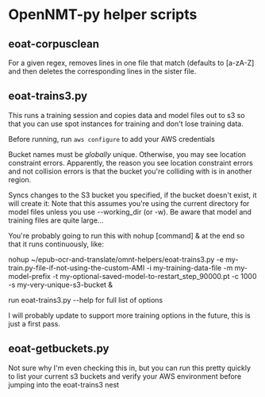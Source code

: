 # OpenNMT-py helper scripts

## eoat-corpusclean

For a given regex, removes lines in one file that match (defaults to [a-zA-Z] and then deletes the corresponding lines in the sister file.

## eoat-trains3.py

This runs a training session and copies data and model files out to s3 so that you can use spot instances for training and don't lose training data.

Before running, run `aws configure` to add your AWS credentials

Bucket names must be *globally* unique. Otherwise, you may see location constraint errors. Apparently, the reason you see location constraint errors and not collision errors is that the bucket you're colliding with is in another region.

Syncs changes to the S3 bucket you specified, if the bucket doesn't exist, it will create it: Note that this assumes you're using the current directory for model files unless you use --working_dir (or -w). Be aware that model and training files are quite large...

You're probably going to run this with nohup [command] & at the end so that it runs continuously, like:

nohup ~/epub-ocr-and-translate/omnt-helpers/eoat-trains3.py -e my-train.py-file-if-not-using-the-custom-AMI -i my-training-data-file -m my-model-prefix -t my-optional-saved-model-to-restart_step_90000.pt -c 1000 -s my-very-unique-s3-bucket &

run eoat-trains3.py --help for full list of options

I will probably update to support more training options in the future, this is just a first pass.

## eoat-getbuckets.py

Not sure why I'm even checking this in, but you can run this pretty quickly to list your current s3 buckets and verify your AWS environment before jumping into the eoat-trains3 nest
